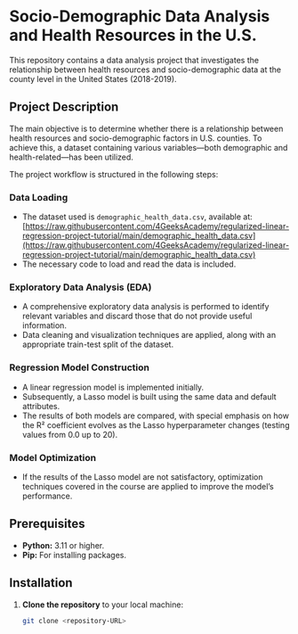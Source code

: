 # Socio-Demographic Data Analysis and Health Resources in the U.S.

This repository contains a data analysis project that investigates the relationship between health resources and socio-demographic data at the county level in the United States (2018-2019).

## Project Description

The main objective is to determine whether there is a relationship between health resources and socio-demographic factors in U.S. counties. To achieve this, a dataset containing various variables—both demographic and health-related—has been utilized.

The project workflow is structured in the following steps:

### Data Loading
- The dataset used is `demographic_health_data.csv`, available at:  
  [https://raw.githubusercontent.com/4GeeksAcademy/regularized-linear-regression-project-tutorial/main/demographic_health_data.csv](https://raw.githubusercontent.com/4GeeksAcademy/regularized-linear-regression-project-tutorial/main/demographic_health_data.csv)
- The necessary code to load and read the data is included.

### Exploratory Data Analysis (EDA)
- A comprehensive exploratory data analysis is performed to identify relevant variables and discard those that do not provide useful information.
- Data cleaning and visualization techniques are applied, along with an appropriate train-test split of the dataset.

### Regression Model Construction
- A linear regression model is implemented initially.
- Subsequently, a Lasso model is built using the same data and default attributes.
- The results of both models are compared, with special emphasis on how the R² coefficient evolves as the Lasso hyperparameter changes (testing values from 0.0 up to 20).

### Model Optimization
- If the results of the Lasso model are not satisfactory, optimization techniques covered in the course are applied to improve the model’s performance.

## Prerequisites

- **Python:** 3.11 or higher.
- **Pip:** For installing packages.

## Installation

1. **Clone the repository** to your local machine:
   ```bash
   git clone <repository-URL>
